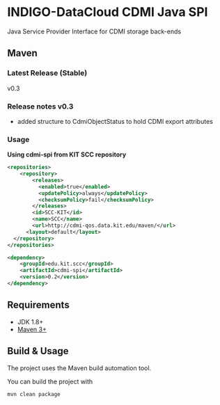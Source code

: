 # INDIGO-DataCloud CDMI Java SPI
Java Service Provider Interface for CDMI storage back-ends

## Maven
### Latest Release (Stable)
v0.3

### Release notes v0.3
- added structure to CdmiObjectStatus to hold CDMI export attributes

### Usage

**Using cdmi-spi from KIT SCC repository**
```xml
<repositories>
	<repository>
		<releases>
		  <enabled>true</enabled>
		  <updatePolicy>always</updatePolicy>
		  <checksumPolicy>fail</checksumPolicy>
		</releases>
		<id>SCC-KIT</id>
		<name>SCC</name>
		<url>http://cdmi-qos.data.kit.edu/maven/</url>
	  <layout>default</layout>
  </repository>
</repositories>
```

```xml
<dependency>
	<groupId>edu.kit.scc</groupId>
	<artifactId>cdmi-spi</artifactId>
	<version>0.2</version>
</dependency>
```

## Requirements

* JDK 1.8+
* [Maven 3+](https://maven.apache.org/)

## Build & Usage
The project uses the Maven build automation tool.

You can build the project with
```
mvn clean package
```
